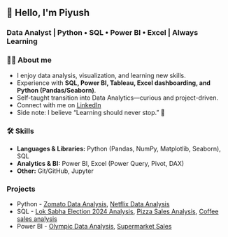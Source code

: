 ## 👋 Hello, I'm Piyush

### Data Analyst | Python • SQL • Power BI • Excel | Always Learning

### 🧑‍💻 About me
- I enjoy data analysis, visualization, and learning new skills.
- Experience with **SQL, Power BI, Tableau, Excel dashboarding, and Python (Pandas/Seaborn)**.
- Self-taught transition into Data Analytics—curious and project-driven.
- Connect with me on [LinkedIn](https://www.linkedin.com/in/piyush-sharma-033029324/)
- Side note: I believe “Learning should never stop.” 🚀

### 🛠️ Skills
- **Languages & Libraries:** Python (Pandas, NumPy, Matplotlib, Seaborn), SQL  
- **Analytics & BI:** Power BI, Excel (Power Query, Pivot, DAX)  
- **Other:** Git/GitHub, Jupyter

### Projects
- Python - [Zomato Data Analysis](https://github.com/Piyush802/Zomato-Data-Analysis), [Netflix Data Analysis](https://github.com/Piyush802/Netflix-Data-Analysis-Project)
- SQL - [Lok Sabha Election 2024 Analysis](https://github.com/Piyush802/Lok_Sabha_ELection_2024_Result_Analysis), [Pizza Sales Analysis](https://github.com/Piyush802/Pizza_sales_data_analysis), [Coffee sales analysis](https://github.com/Piyush802/Coffee_sales_data_analysis)
- Power BI - [Olympic Data Analysis](https://github.com/Piyush802/Olympics_analysis_dashboard), [Supermarket Sales](https://github.com/Piyush802/Supermarket_Grocery_data_analysis)
